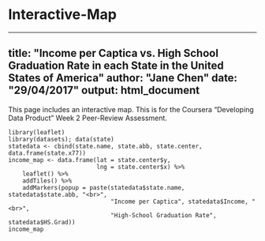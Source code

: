 # Interactive-Map

---
title: "Income per Captica vs. High School Graduation Rate in each State in the United States of America"
author: "Jane Chen"
date: "29/04/2017"
output: html_document
---

This page includes an interactive map. This is for the Coursera “Developing Data Product” Week 2 Peer-Review Assessment. 

```{r, echo = FALSE, fig.width = 10}
library(leaflet)
library(datasets); data(state)
statedata <- cbind(state.name, state.abb, state.center, data.frame(state.x77))
income_map <- data.frame(lat = state.center$y, 
                         lng = state.center$x) %>% 
    leaflet() %>% 
    addTiles() %>% 
    addMarkers(popup = paste(statedata$state.name, statedata$state.abb, "<br>", 
                             "Income per Captica", statedata$Income, "<br>", 
                             "High-School Graduation Rate", statedata$HS.Grad))
income_map
```
